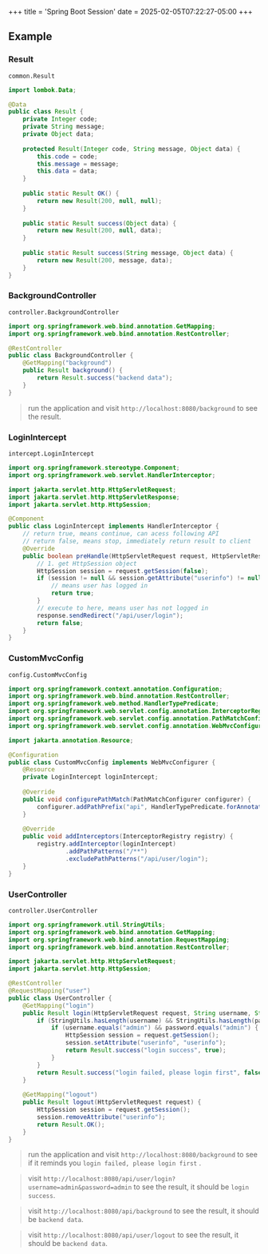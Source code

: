 +++
title = 'Spring Boot Session'
date = 2025-02-05T07:22:27-05:00
+++

## Example
### Result
`common.Result`
```java
import lombok.Data;

@Data
public class Result {
    private Integer code;
    private String message;
    private Object data;
    
    protected Result(Integer code, String message, Object data) {
        this.code = code;
        this.message = message;
        this.data = data;
    }
    
    public static Result OK() {
        return new Result(200, null, null);
    }
    
    public static Result success(Object data) {
        return new Result(200, null, data);
    }
    
    public static Result success(String message, Object data) {
        return new Result(200, message, data);
    }
}
```

### BackgroundController
`controller.BackgroundController`
```java
import org.springframework.web.bind.annotation.GetMapping;
import org.springframework.web.bind.annotation.RestController;

@RestController
public class BackgroundController {
    @GetMapping("background")
    public Result background() {
        return Result.success("backend data");
    }
}
```
> run the application and visit `http://localhost:8080/background` to see the result.

### LoginIntercept
`intercept.LoginIntercept`
```java
import org.springframework.stereotype.Component;
import org.springframework.web.servlet.HandlerInterceptor;

import jakarta.servlet.http.HttpServletRequest;
import jakarta.servlet.http.HttpServletResponse;
import jakarta.servlet.http.HttpSession;

@Component
public class LoginIntercept implements HandlerInterceptor {
    // return true, means continue, can acess following API
    // return false, means stop, immediately return result to client
    @Override
    public boolean preHandle(HttpServletRequest request, HttpServletResponse response, Object handler) throws Exception {
        // 1. get HttpSession object
        HttpSession session = request.getSession(false);
        if (session != null && session.getAttribute("userinfo") != null) {
            // means user has logged in
            return true;
        }
        // execute to here, means user has not logged in
        response.sendRedirect("/api/user/login");
        return false;
    }
}
```

### CustomMvcConfig
`config.CustomMvcConfig`
```java
import org.springframework.context.annotation.Configuration;
import org.springframework.web.bind.annotation.RestController;
import org.springframework.web.method.HandlerTypePredicate;
import org.springframework.web.servlet.config.annotation.InterceptorRegistry;
import org.springframework.web.servlet.config.annotation.PathMatchConfigurer;
import org.springframework.web.servlet.config.annotation.WebMvcConfigurer;

import jakarta.annotation.Resource;

@Configuration
public class CustomMvcConfig implements WebMvcConfigurer {
    @Resource
    private LoginIntercept loginIntercept;
    
    @Override
    public void configurePathMatch(PathMatchConfigurer configurer) {
        configurer.addPathPrefix("api", HandlerTypePredicate.forAnnotation(RestController.class));
    }
    
    @Override
    public void addInterceptors(InterceptorRegistry registry) {
        registry.addInterceptor(loginIntercept)
                .addPathPatterns("/**")
                .excludePathPatterns("/api/user/login");
    }
}
```

### UserController
`controller.UserController`
```java
import org.springframework.util.StringUtils;
import org.springframework.web.bind.annotation.GetMapping;
import org.springframework.web.bind.annotation.RequestMapping;
import org.springframework.web.bind.annotation.RestController;

import jakarta.servlet.http.HttpServletRequest;
import jakarta.servlet.http.HttpSession;

@RestController
@RequestMapping("user")
public class UserController {
    @GetMapping("login")
    public Result login(HttpServletRequest request, String username, String password) {
        if (StringUtils.hasLength(username) && StringUtils.hasLength(password)) {
            if (username.equals("admin") && password.equals("admin") {
                HttpSession session = request.getSession();
                session.setAttribute("userinfo", "userinfo");
                return Result.success("login success", true);
            }
        }
        return Result.success("login failed, please login first", false);
    }
    
    @GetMapping("logout")
    public Result logout(HttpServletRequest request) {
        HttpSession session = request.getSession();
        session.removeAttribute("userinfo");
        return Result.OK();
    }
}
```

> run the application and visit `http://localhost:8080/background` to see if it reminds you `login failed, please login first` .

> visit `http://localhost:8080/api/user/login?username=admin&password=admin` to see the result, it should be `login success`.

> visit `http://localhost:8080/api/background` to see the result, it should be `backend data`.

> visit `http://localhost:8080/api/user/logout` to see the result, it should be `backend data`.



















